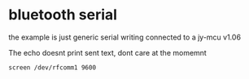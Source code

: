 bluetooth serial
===

the example is just generic serial writing connected to a jy-mcu v1.06

The echo doesnt print sent text, dont care at the momemnt

`screen /dev/rfcomm1 9600`


